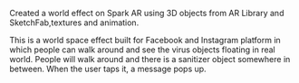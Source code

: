 Created a world effect on Spark AR using 3D objects from AR Library and SketchFab,textures and animation. 

This is a world space effect built for Facebook and Instagram platform in which people can walk around and see the virus objects floating in real world. People will walk around and there is a sanitizer object somewhere in between. When the user taps it, a message pops up. 
